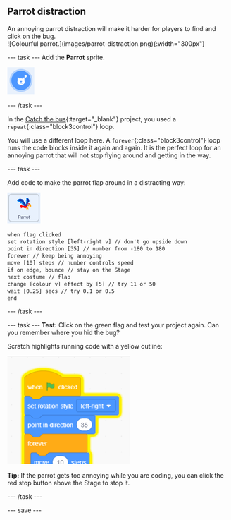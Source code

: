 ## Parrot distraction

<div style="display: flex; flex-wrap: wrap">
<div style="flex-basis: 200px; flex-grow: 1; margin-right: 15px;">
An annoying parrot distraction will make it harder for players to find and click on the bug. 
</div>
<div>
![Colourful parrot.](images/parrot-distraction.png){:width="300px"}
</div>
</div>

--- task ---
Add the **Parrot** sprite. 

![](images/sprite-button.png)

--- /task ---

In the [Catch the bus](https://projects.raspberrypi.org/en/projects/catch-the-bus){:target="_blank"} project, you used a `repeat`{:class="block3control"} loop. 

You will use a different loop here. A `forever`{:class="block3control"} loop runs the code blocks inside it again and again. It is the perfect loop for an annoying parrot that will not stop flying around and getting in the way.

--- task ---

Add code to make the parrot flap around in a distracting way:

![Parrot sprite](images/parrot-sprite.png)


```blocks3
when flag clicked
set rotation style [left-right v] // don't go upside down
point in direction [35] // number from -180 to 180
forever // keep being annoying
move [10] steps // number controls speed
if on edge, bounce // stay on the Stage
next costume // flap
change [colour v] effect by [5] // try 11 or 50
wait [0.25] secs // try 0.1 or 0.5
end
```

--- /task ---

--- task ---
**Test:** Click on the green flag and test your project again. Can you remember where you hid the bug? 

Scratch highlights running code with a yellow outline:

![](images/running-code.png)    

**Tip:** If the parrot gets too annoying while you are coding, you can click the red stop button above the Stage to stop it.

--- /task ---

--- save ---
